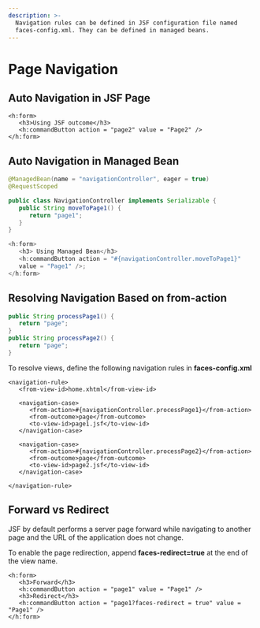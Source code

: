 ```yaml
---
description: >-
  Navigation rules can be defined in JSF configuration file named
  faces-config.xml. They can be defined in managed beans.
---
```


# Page Navigation

## Auto Navigation in JSF Page

```markup
<h:form>
   <h3>Using JSF outcome</h3>
   <h:commandButton action = "page2" value = "Page2" />
</h:form>
```

## Auto Navigation in Managed Bean

```java
@ManagedBean(name = "navigationController", eager = true)
@RequestScoped

public class NavigationController implements Serializable {
   public String moveToPage1() {
      return "page1";
   }
}
```

```java
<h:form> 
   <h3> Using Managed Bean</h3>  
   <h:commandButton action = "#{navigationController.moveToPage1}" 
   value = "Page1" />; 
</h:form> 
```

## Resolving Navigation Based on from-action

```java
public String processPage1() { 
   return "page"; 
} 
public String processPage2() { 
   return "page"; 
} 
```

 To resolve views, define the following navigation rules in **faces-config.xml**

```markup
<navigation-rule> 
   <from-view-id>home.xhtml</from-view-id> 
   
   <navigation-case> 
      <from-action>#{navigationController.processPage1}</from-action> 
      <from-outcome>page</from-outcome> 
      <to-view-id>page1.jsf</to-view-id> 
   </navigation-case> 
   
   <navigation-case> 
      <from-action>#{navigationController.processPage2}</from-action> 
      <from-outcome>page</from-outcome> 
      <to-view-id>page2.jsf</to-view-id> 
   </navigation-case> 

</navigation-rule> 
```

## Forward vs Redirect

JSF by default performs a server page forward while navigating to another page and the URL of the application does not change.

To enable the page redirection, append **faces-redirect=true** at the end of the view name.

```markup
<h:form>
   <h3>Forward</h3>
   <h:commandButton action = "page1" value = "Page1" />
   <h3>Redirect</h3>
   <h:commandButton action = "page1?faces-redirect = true" value = "Page1" />
</h:form>
```

